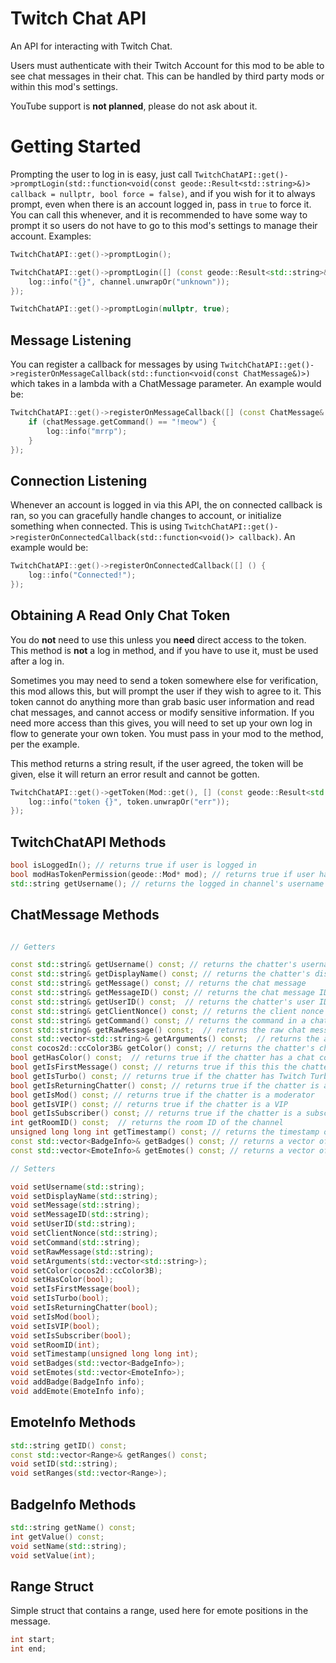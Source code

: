 # Twitch Chat API

An API for interacting with Twitch Chat. 

Users must authenticate with their Twitch Account for this mod to be able to see chat messages in their chat. This can be handled by third party mods or within this mod's settings. 

<cr>YouTube support is **not planned**, please do not ask about it.</c>

# Getting Started

Prompting the user to log in is easy, just call `TwitchChatAPI::get()->promptLogin(std::function<void(const geode::Result<std::string>&)> callback = nullptr, bool force = false)`, and if you wish for it to always prompt, even when there is an account logged in, pass in `true` to force it. You can call this whenever, and it is recommended to have some way to prompt it so users do not have to go to this mod's settings to manage their account. Examples:

```cpp
TwitchChatAPI::get()->promptLogin();
```

```cpp
TwitchChatAPI::get()->promptLogin([] (const geode::Result<std::string>& channel) {
    log::info("{}", channel.unwrapOr("unknown"));
});
```

```cpp
TwitchChatAPI::get()->promptLogin(nullptr, true);
```

## Message Listening

You can register a callback for messages by using `TwitchChatAPI::get()->registerOnMessageCallback(std::function<void(const ChatMessage&)>)` which takes in a lambda with a ChatMessage parameter. An example would be:

```cpp
TwitchChatAPI::get()->registerOnMessageCallback([] (const ChatMessage& chatMessage) {
    if (chatMessage.getCommand() == "!meow") {
        log::info("mrrp");
    }
});
```

## Connection Listening

Whenever an account is logged in via this API, the on connected callback is ran, so you can gracefully handle changes to account, or initialize something when connected. This is using `TwitchChatAPI::get()->registerOnConnectedCallback(std::function<void()> callback)`. An example would be:

```cpp
TwitchChatAPI::get()->registerOnConnectedCallback([] () {
    log::info("Connected!");
});
```

## Obtaining A Read Only Chat Token

You do **not** need to use this unless you **need** direct access to the token. This method is **not** a log in method, and if you have to use it, must be used after a log in.

Sometimes you may need to send a token somewhere else for verification, this mod allows this, but will prompt the user if they wish to agree to it. This token cannot do anything more than grab basic user information and read chat messages, and cannot access or modify sensitive information. If you need more access than this gives, you will need to set up your own log in flow to generate your own token. You must pass in your mod to the method, per the example.

This method returns a string result, if the user agreed, the token will be given, else it will return an error result and cannot be gotten.

```cpp
TwitchChatAPI::get()->getToken(Mod::get(), [] (const geode::Result<std::string>& token) {
    log::info("token {}", token.unwrapOr("err"));
});
```

## TwitchChatAPI Methods

```cpp
bool isLoggedIn(); // returns true if user is logged in
bool modHasTokenPermission(geode::Mod* mod); // returns true if user has granted mod token access
std::string getUsername(); // returns the logged in channel's username
```

## ChatMessage Methods

```cpp

// Getters

const std::string& getUsername() const; // returns the chatter's username
const std::string& getDisplayName() const; // returns the chatter's display name
const std::string& getMessage() const; // returns the chat message
const std::string& getMessageID() const; // returns the chat message ID
const std::string& getUserID() const;  // returns the chatter's user ID
const std::string& getClientNonce() const; // returns the client nonce
const std::string& getCommand() const; // returns the command in a chat message (first word when separated by spaces)
const std::string& getRawMessage() const;  // returns the raw chat message from IRC
const std::vector<std::string>& getArguments() const;  // returns the arguments in a chat message (all but first word when separated by spaces)
const cocos2d::ccColor3B& getColor() const; // returns the chatter's chat color
bool getHasColor() const;  // returns true if the chatter has a chat color
bool getIsFirstMessage() const; // returns true if this this the chatter's first message in the channel
bool getIsTurbo() const; // returns true if the chatter has Twitch Turbo
bool getIsReturningChatter() const; // returns true if the chatter is a returning chatter
bool getIsMod() const; // returns true if the chatter is a moderator
bool getIsVIP() const; // returns true if the chatter is a VIP
bool getIsSubscriber() const; // returns true if the chatter is a subscriber
int getRoomID() const;  // returns the room ID of the channel
unsigned long long int getTimestamp() const; // returns the timestamp of the message
const std::vector<BadgeInfo>& getBadges() const; // returns a vector of Badge information of the chatter
const std::vector<EmoteInfo>& getEmotes() const; // returns a vector of Emote information of the message

// Setters

void setUsername(std::string);
void setDisplayName(std::string);
void setMessage(std::string);
void setMessageID(std::string);
void setUserID(std::string);
void setClientNonce(std::string);
void setCommand(std::string);
void setRawMessage(std::string);
void setArguments(std::vector<std::string>);
void setColor(cocos2d::ccColor3B);
void setHasColor(bool);
void setIsFirstMessage(bool);
void setIsTurbo(bool);
void setIsReturningChatter(bool);
void setIsMod(bool);
void setIsVIP(bool);
void setIsSubscriber(bool);
void setRoomID(int);
void setTimestamp(unsigned long long int);
void setBadges(std::vector<BadgeInfo>);
void setEmotes(std::vector<EmoteInfo>);
void addBadge(BadgeInfo info);
void addEmote(EmoteInfo info);
```

## EmoteInfo Methods

```cpp
std::string getID() const;
const std::vector<Range>& getRanges() const;
void setID(std::string);
void setRanges(std::vector<Range>);
```

## BadgeInfo Methods

```cpp
std::string getName() const;
int getValue() const;
void setName(std::string);
void setValue(int);
```

## Range Struct

Simple struct that contains a range, used here for emote positions in the message.

```cpp
int start;
int end;
```
